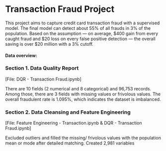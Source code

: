 # Transaction Fraud Project

This project aims to capture credit card transaction fraud with a supervised model. The final model can detect about 55% of all frauds in 3% of the population. Based on the assumption — on average, $400 gain from every caught fraud and $20 loss on every false positive detection — the overall saving is over $20 million with a 3% cutoff.

#### Data overview:


### Section 1. Data Quality Report
\[File: DQR - Transaction Fraud.ipynb\]

There are 10 fields (2 numerical and 8 categorical) and 96,753 records. Among those, there are 3 fields with missing values or frivolous values. The overall fraudulent rate is 1.095%, which indicates the dataset is imbalanced. 

### Section 2. Data Cleansing and Feature Engineering 
\[File: Feature Engineering - Transaction.ipynb & DQR - Transaction Fraud.ipynb\]

Excluded outliers and filled the missing/ frivolous values with the population mean or mode after detailed matching. Created 2,981 variables 



